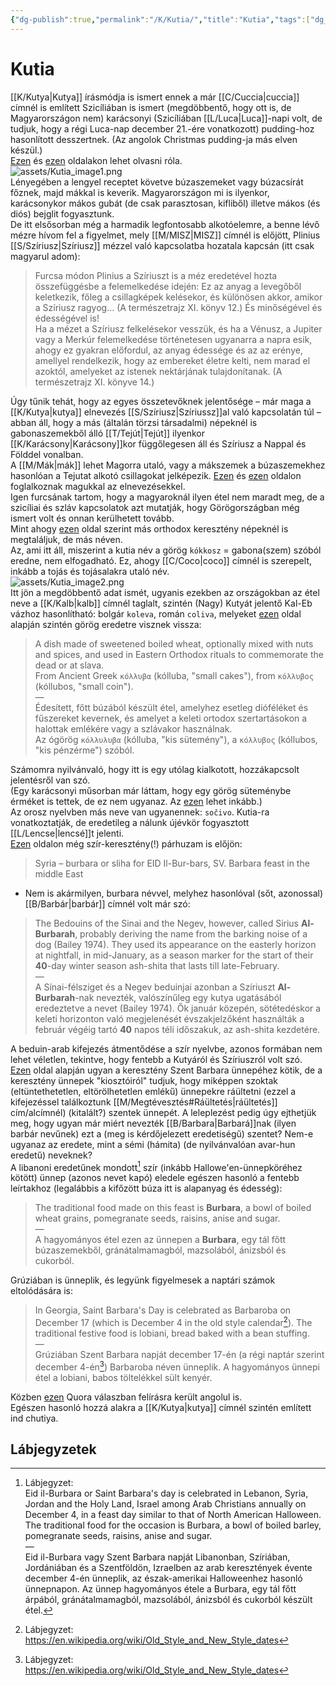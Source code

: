 ```yaml
---
{"dg-publish":true,"permalink":"/K/Kutia/","title":"Kutia","tags":["dg_uploaded","Englishtexttranslated"],"created":"2023-11-11T11:23","updated":"2023-12-04T01:07"}
---
```



# Kutia

[[K/Kutya\|Kutya]] írásmódja is ismert ennek a már [[C/Cuccia\|cuccia]] címnél is említett Szicíliában is ismert (megdöbbentő, hogy ott is, de Magyarországon nem) karácsonyi (Szicíliában [[L/Luca\|Luca]]-napi volt, de tudjuk, hogy a régi Luca-nap december 21.-ére vonatkozott) pudding-hoz hasonlított desszertnek. (Az angolok Christmas pudding-ja más elven készül.)  
[Ezen](https://www.everydayhealthyrecipes.com/polish-kutia-recipe-wheat-berry-pudding/) és [ezen](https://en.avtodid.pp.ua/17395/1/kutia.html) oldalakon lehet olvasni róla.  
![assets/Kutia_image1.png](/img/user/K/assets/Kutia_image1.png)  
Lényegében a lengyel receptet követve búzaszemeket vagy búzacsírát főznek, majd mákkal is keverik. Magyarországon mi is ilyenkor, karácsonykor mákos gubát (de csak parasztosan, kifliből) illetve mákos (és diós) bejglit fogyasztunk.  
De itt elsősorban még a harmadik legfontosabb alkotóelemre, a benne lévő mézre hívom fel a figyelmet, mely [[M/MISZ\|MISZ]] címnél is előjött, Plinius [[S/Szíriusz\|Szíriusz]] mézzel való kapcsolatba hozatala kapcsán (itt csak magyarul adom):  
> Furcsa módon Plinius a Szíriuszt is a méz eredetével hozta összefüggésbe a felemelkedése idején:
> Ez az anyag a levegőből keletkezik, főleg a csillagképek kelésekor, és különösen akkor, amikor a Szíriusz ragyog... (A természetrajz XI. könyv 12.)
> És minőségével és édességével is!  
> Ha a mézet a Szíriusz felkelésekor vesszük, és ha a Vénusz, a Jupiter vagy a Merkúr felemelkedése történetesen ugyanarra a napra esik, ahogy ez gyakran előfordul, az anyag édessége és az az erénye, amellyel rendelkezik, hogy az embereket életre kelti, nem marad el azoktól, amelyeket az istenek nektárjának tulajdonítanak. (A természetrajz XI. könyve 14.)  

Úgy tűnik tehát, hogy az egyes összetevőknek jelentősége – már maga a [[K/Kutya\|kutya]] elnevezés [[S/Szíriusz\|Szíriussz]]al való kapcsolatán túl – abban áll, hogy a más (általán törzsi társadalmi) népeknél is gabonaszemekből álló [[T/Tejút\|Tejút]] ilyenkor [[K/Karácsony\|Karácsony]]kor függőlegesen áll és Szíriusz a Nappal és Földdel vonalban.  
A [[M/Mák\|mák]] lehet Magorra utaló, vagy a mákszemek a búzaszemekhez hasonlóan a Tejutat alkotó csillagokat jelképezik. [Ezen](https://en.wiktionary.org/wiki/kutia) és [ezen](https://en.wiktionary.org/wiki/%D0%BA%D1%83%D1%82%D1%8F#Ukrainian) oldalon foglalkoznak magukkal az elnevezésekkel.  
Igen furcsának tartom, hogy a magyaroknál ilyen étel nem maradt meg, de a szicíliai és szláv kapcsolatok azt mutatják, hogy Görögországban még ismert volt és onnan kerülhetett tovább.  
Mint ahogy [ezen](https://en.wikipedia.org/wiki/Kutia) oldal szerint más orthodox keresztény népeknél is megtaláljuk, de más néven.  
Az, ami itt áll, miszerint a kutia név a görög `kókkosz` = gabona(szem) szóból eredne, nem elfogadható. Ez, ahogy [[C/Coco\|coco]] címnél is szerepelt, inkább a tojás és tojásalakra utaló név.  
![assets/Kutia_image2.png](/img/user/K/assets/Kutia_image2.png)  
Itt jön a megdöbbentő adat ismét, ugyanis ezekben az országokban az étel neve a [[K/Kalb\|kalb]] címnél taglalt, szintén (Nagy) Kutyát jelentő Kal-Eb vázhoz hasonlítható: bolgár `koleva`, román `coliva`, melyeket [ezen](https://en.wiktionary.org/wiki/koliva) oldal alapján szintén görög eredetre visznek vissza:  
> A dish made of sweetened boiled wheat, optionally mixed with nuts and spices, and used in Eastern Orthodox rituals to commemorate the dead or at slava.  
> From Ancient Greek `κόλλυβα` (kólluba, "small cakes"), from `κόλλυβος` (kóllubos, "small coin").  
> —  
> Édesített, főtt búzából készült étel, amelyhez esetleg dióféléket és fűszereket kevernek, és amelyet a keleti ortodox szertartásokon a halottak emlékére vagy a szlávakor használnak.  
> Az ógörög `κόλλυλυβα` (kólluba, "kis sütemény"), a `κόλλυβος` (kóllubos, "kis pénzérme") szóból.  

Számomra nyilvánvaló, hogy itt is egy utólag kialkotott, hozzákapcsolt jelentésről van szó.  
(Egy karácsonyi műsorban már láttam, hogy egy görög süteménybe érméket is tettek, de ez nem ugyanaz. Az [ezen](https://en.wikipedia.org/wiki/Vasilopita) lehet inkább.)  
Az orosz nyelvben más neve van ugyanennek: `sočivo`. Kutia-ra vonatkoztatják, de eredetileg a nálunk újévkör fogyasztott [[L/Lencse\|lencsé]]t jelenti.  
[Ezen](https://en.avtodid.pp.ua/17395/1/kutia.html) oldalon még szír-keresztény(!) párhuzam is előjön:  
> Syria – burbara or sliha for EID Il-Bur-bars, SV. Barbara feast in the middle East  
- Nem is akármilyen, burbara névvel, melyhez hasonlóval (sőt, azonossal) [[B/Barbár\|barbár]] címnél volt már szó:  
> The Bedouins of the Sinai and the Negev, however, called Sirius **Al-Burbarah**, probably deriving the name from the barking noise of a dog (Bailey 1974). They used its appearance on the easterly horizon at nightfall, in mid-January, as a season marker for the start of their **40**-day winter season ash-shita that lasts till late-February.  
> —  
> A Sínai-félsziget és a Negev beduinjai azonban a Szíriuszt **Al-Burbarah**-nak nevezték, valószínűleg egy kutya ugatásából eredeztetve a nevet (Bailey 1974). Ők január közepén, sötétedéskor a keleti horizonton való megjelenését évszakjelzőként használták a február végéig tartó **40** napos téli időszakuk, az ash-shita kezdetére.  

A beduin-arab kifejezés átmentődése a szír nyelvbe, azonos formában nem lehet véletlen, tekintve, hogy fentebb a Kutyáról és Szíriuszról volt szó.  
[Ezen](https://en.wikipedia.org/wiki/Eid_il-Burbara) oldal alapján ugyan a keresztény Szent Barbara ünnepéhez kötik, de a keresztény ünnepek "kiosztóiról" tudjuk, hogy miképpen szoktak (eltüntethetetlen, eltörölhetetlen emlékű) ünnepekre ráültetni (ezzel a kifejezéssel találkoztunk [[M/Megtévesztés#Ráültetés\|ráültetés]] cím/alcímnél) (kitalált?) szentek ünnepét. A leleplezést pedig úgy ejthetjük meg, hogy ugyan már miért nevezték [[B/Barbara\|Barbará]]nak (ilyen barbár nevűnek) ezt a (meg is kérdőjelezett eredetiségű) szentet? Nem-e ugyanaz az eredete, mint a sémi (hámita) (de nyilvánvalóan avar-hun eredetű) neveknek?  
A libanoni eredetűnek mondott[^1] szír (inkább Hallowe'en-ünnepköréhez kötött) ünnep (azonos nevet kapó) eledele egészen hasonló a fentebb leírtakhoz (legalábbis a kifőzött búza itt is alapanyag és édesség):  
> The traditional food made on this feast is **Burbara**, a bowl of boiled wheat grains, pomegranate seeds, raisins, anise and sugar.  
> —  
> A hagyományos étel ezen az ünnepen a **Burbara**, egy tál főtt búzaszemekből, gránátalmamagból, mazsolából, ánizsból és cukorból.  

Grúziában is ünneplik, és legyünk figyelmesek a naptári számok eltolódására is:  
> In Georgia, Saint Barbara's Day is celebrated as Barbaroba on December 17 (which is December 4 in the old style calendar[^2]). The traditional festive food is lobiani, bread baked with a bean stuffing.  
> —  
> Grúziában Szent Barbara napját december 17-én (a régi naptár szerint december 4-én[^2]) Barbaroba néven ünneplik. A hagyományos ünnepi étel a lobiani, babos töltelékkel sült kenyér.  

Közben [ezen](https://qr.ae/pNDfzL) Quora válaszban felírásra került angolul is.   
Egészen hasonló hozzá alakra a [[K/Kutya\|kutya]] címnél szintén említett ind chutiya.  

## Lábjegyzetek

[^1]: Lábjegyzet:  
Eid il-Burbara or Saint Barbara's day is celebrated in Lebanon, Syria, Jordan and the Holy Land, Israel among Arab Christians annually on December 4, in a feast day similar to that of North American Halloween. The traditional food for the occasion is Burbara, a bowl of boiled barley, pomegranate seeds, raisins, anise and sugar.  
—  
Eid il-Burbara vagy Szent Barbara napját Libanonban, Szíriában, Jordániában és a Szentföldön, Izraelben az arab keresztények évente december 4-én ünneplik, az észak-amerikai Halloweenhez hasonló ünnepnapon. Az ünnep hagyományos étele a Burbara, egy tál főtt árpából, gránátalmamagból, mazsolából, ánizsból és cukorból készült étel.  

[^2]: Lábjegyzet:  
https://en.wikipedia.org/wiki/Old_Style_and_New_Style_dates  